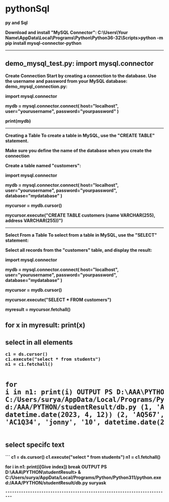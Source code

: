# pythonSql
<b>py and Sql<b>

Download and install "MySQL Connector":
C:\Users\Your Name\AppData\Local\Programs\Python\Python36-32\Scripts>python -m pip install mysql-connector-python

-------------------------------------------------------------------------
demo_mysql_test.py:
import mysql.connector
-------------------------------------------------------------------------
Create Connection
Start by creating a connection to the database.
Use the username and password from your MySQL database:
demo_mysql_connection.py:

import mysql.connector

mydb = mysql.connector.connect(
  host="localhost",
  user="yourusername",
  password="yourpassword"
)

print(mydb)


-------------------------------------------------------------------------

Creating a Table
To create a table in MySQL, use the "CREATE TABLE" statement.

Make sure you define the name of the database when you create the connection


Create a table named "customers":

import mysql.connector

mydb = mysql.connector.connect(
  host="localhost",
  user="yourusername",
  password="yourpassword",
  database="mydatabase"
)

mycursor = mydb.cursor()

mycursor.execute("CREATE TABLE customers (name VARCHAR(255), address VARCHAR(255))")

-------------------------------------------------------------------------
Select From a Table
To select from a table in MySQL, use the "SELECT" statement:


Select all records from the "customers" table, and display the result:

import mysql.connector

mydb = mysql.connector.connect(
  host="localhost",
  user="yourusername",
  password="yourpassword",
  database="mydatabase"
)

mycursor = mydb.cursor()

mycursor.execute("SELECT * FROM customers")

myresult = mycursor.fetchall()

for x in myresult:
  print(x)
-------------------------------------------------------------------------

  
<h2>select in all elements</h2>
<pre>
c1 = ds.cursor()
c1.execute("select * from students")
n1 = c1.fetchall()

for i in n1:
      print(i)
<b>OUTPUT</b>
PS D:\AAA\PYTHON\studentResult> & C:/Users/surya/AppData/Local/Programs/Python/Python311/python.exe d:/AAA/PYTHON/studentResult/db.py
(1, 'AC1Q34', 'suryask', '9', datetime.date(2023, 4, 12))
(2, 'AQ567', 'jonny', '10', None)
(3, 'AC1Q34', 'jonny', '10', datetime.date(2017, 4, 12))
</pre>
-------------------------------------------------------------------------
  
  
    
<h2>select specifc text</h2>
```
c1 = ds.cursor()
c1.execute("select * from students")
n1 = c1.fetchall()

for i in n1:
      print(i[Give index])
      break
<b>OUTPUT</b>
PS D:\AAA\PYTHON\studentResult> & C:/Users/surya/AppData/Local/Programs/Python/Python311/python.exe d:/AAA/PYTHON/studentResult/db.py
suryask
```
-------------------------------------------------------------------------
  
